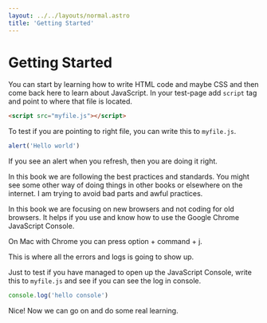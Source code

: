 ```yaml
---
layout: ../../layouts/normal.astro
title: 'Getting Started'
---
```


# Getting Started

You can start by learning how to write HTML code and maybe CSS and then come back here to learn about JavaScript.
In your test-page add `script` tag and point to where that file is located.

```html
<script src="myfile.js"></script>
```

To test if you are pointing to right file, you can write this to `myfile.js`.

```javascript
alert('Hello world')
```

If you see an alert when you refresh, then you are doing it right.

In this book we are following the best practices and standards. You might see some other way of doing things in other books or elsewhere on the internet. I am trying to avoid bad parts and awful practices.

In this book we are focusing on new browsers and not coding for old browsers. It helps if you use and know how to use the Google Chrome JavaScript Console.

On Mac with Chrome you can press option + command + j.

This is where all the errors and logs is going to show up.

Just to test if you have managed to open up the JavaScript Console, write this to `myfile.js` and see if you can see the log in console.

```javascript
console.log('hello console')
```

Nice! Now we can go on and do some real learning.

